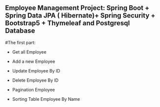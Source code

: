## Employee Management Project: Spring Boot + Spring Data JPA ( Hibernate)+ Spring Security + Bootstrap5 + Thymeleaf and Postgresql Database

#The first part:

- Get all Employee 

- Add a new Employee 

- Update Employee By ID

- Delete Employee By ID

- Pagination Employee

- Sorting Table Employee By Name
